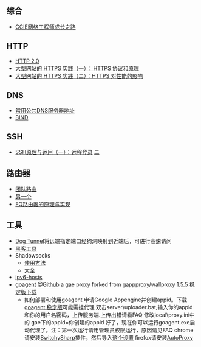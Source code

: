 ## 综合 
* [CCIE网络工程师成长之路](http://www.ccietea.com/)

## HTTP
* [HTTP 2.0](http://www.rfc-editor.org/rfc/rfc7540.txt)
* [大型网站的 HTTPS 实践（一）： HTTPS 协议和原理](http://www.codeceo.com/article/https-protocol.html)
* [大型网站的 HTTPS 实践（二）：HTTPS 对性能的影响](http://www.codeceo.com/article/https-performance.html)

## DNS
* [常用公共DNS服务器地址](http://www.williamlong.info/archives/3939.html)
* [BIND](http://zh.wikipedia.org/wiki/BIND)

## SSH
* [SSH原理与运用（一）：远程登录](http://www.ruanyifeng.com/blog/2011/12/ssh_remote_login.html) [二](http://www.ruanyifeng.com/blog/2011/12/ssh_port_forwarding.html)

## 路由器
* [团队路由](https://gist.github.com/hzlzh/4528619)
* [另一个](https://ruby-china.org/topics/15250)
* [FQ路由器的原理与实现](https://docs.google.com/document/d/1mmMiMYbviMxJ-DhTyIGdK7OOg581LSD1CZV4XY1OMG8/mobilebasic)

## 工具
* [Dog Tunnel](http://dog-tunnel.tk/#sec6)将远端指定端口经狗洞映射到近端后，可进行高速访问
* [黑客工具](http://mp.weixin.qq.com/s?__biz=MzA3NTEzMTUwNA==&mid=208480758&idx=1&sn=13ef5d1fbb6e6ff29ce609cb59441856&scene=5#rd)
* Shadowsocks
    * [使用方法](http://ttt.tt/150/)
    * [大全](https://github.com/clowwindy/shadowsocks/wiki)
* [ipv6-hosts](https://code.google.com/p/ipv6-hosts/ )
* [goagent](https://code.google.com/p/goagent/ ) [@Github](https://github.com/phus/goagent ) a gae proxy forked from gappproxy/wallproxy  [1.5.5 稳定版下载](http://nodeload.github.com/phus/goagent/zipball/1.0 )
    * 如何部署和使用goagent
    申请Google Appengine并创建appid。下载 [goagent 稳定版](http://nodeload.github.com/phus/goagent/zipball/1.0 )可能需挂代理
    双击server\uploader.bat,输入你的appid和你的用户名密码，上传服务端.上传出错请看FAQ
    修改local\proxy.ini中的 gae下的appid=你创建的appid
    好了，现在你可以运行goagent.exe启动代理了。注：第一次运行请用管理员权限运行，原因请见FAQ
    chrome请安装[SwitchySharp](https://chrome.google.com/webstore/detail/dpplabbmogkhghncfbfdeeokoefdjegm )插件，然后导入[这个设置](https://raw.github.com/phus/phus-config/master/SwitchyOptions.bak  )       firefox请安装[AutoProxy](https://addons.mozilla.org/zh-cn/firefox/addon/autoproxy/ )

